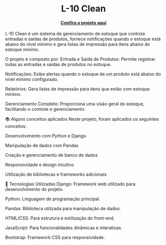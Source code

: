 <h1 align="center">L-10 Clean</h1>


<h4 align="center"><a href="https://l10clean.vercel.app">Confira o projeto aqui</a></h4>

L-10 Clean é um sistema de gerenciamento de estoque que controla entradas e saídas de produtos, fornece notificações quando o estoque está abaixo do nível mínimo e gera listas de impressão para itens abaixo do estoque mínimo.

O projeto é composto por:
Entrada e Saída de Produtos: Permite registrar todas as entradas e saídas de produtos no estoque.

Notificações: Exibe alertas quando o estoque de um produto está abaixo do nível mínimo configurado.

Relatórios: Gera listas de impressão para itens que estão com estoque mínimo.

Gerenciamento Completo: Proporciona uma visão geral do estoque, facilitando o controle e gerenciamento.

📚 Alguns conceitos aplicados
Neste projeto, foram aplicados os seguintes conceitos:

Desenvolvimento com Python e Django

Manipulação de dados com Pandas

Criação e gerenciamento de banco de dados

Responsividade e design intuitivo

Utilização de bibliotecas e frameworks adicionais

🚀 Tecnologias Utilizadas
Django: Framework web utilizado para desenvolvimento do projeto.

Python: Linguagem de programação principal.

Pandas: Biblioteca utilizada para manipulação de dados.

HTML/CSS: Para estrutura e estilização do front-end.

JavaScript: Para funcionalidades dinâmicas e interativas.

Bootstrap: Framework CSS para responsividade.
